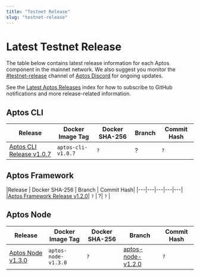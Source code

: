 ```yaml
---
title: "Testnet Release"
slug: "testnet-release"
---
```


# Latest Testnet Release

The table below contains latest release information for each Aptos component in the mainnet network. We also suggest you monitor the [#testnet-release](https://discord.com/channels/945856774056083548/1025614160555413545) channel of [Aptos Discord](https://discord.gg/aptoslabs) for ongoing updates.

See the [Latest Aptos Releases](./index.md) index for how to subscribe to GitHub notifications and more release-related information.

## Aptos CLI

|Release | Docker Image Tag | Docker SHA-256 | Branch | Commit Hash|
|---|---|---|---|---|
|[Aptos CLI Release v1.0.7](https://github.com/aptos-labs/aptos-core/releases/tag/aptos-cli-v1.0.7)| `aptos-cli-v1.0.7` | `?` | ?| `?` |

## Aptos Framework

|Release | Docker SHA-256 | Branch | Commit Hash|
|---|---|---|---|---|
|[Aptos Framework Release v1.2.0](https://github.com/aptos-labs/aptos-core/releases/tag/aptos-framework-v1.2.0)| `?` | ?| `?` |


## Aptos Node

|Release | Docker Image Tag | Docker SHA-256 | Branch | Commit Hash|
|---|---|---|---|---|
|[Aptos Node v1.3.0](https://github.com/aptos-labs/aptos-core/releases/tag/aptos-node-v1.3.0)| `aptos-node-v1.3.0` | `?` | [aptos-node-v1.2.0](https://github.com/aptos-labs/aptos-core/tree/aptos-node-v1.3.0)| `?` |